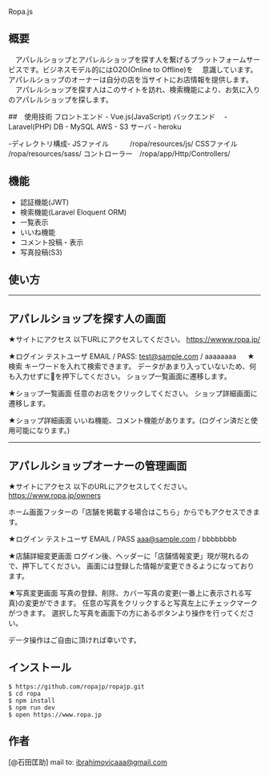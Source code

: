 Ropa.js
 
## 概要
　アパレルショップとアパレルショップを探す人を繋げるプラットフォームサービスです。ビジネスモデル的にはO2O(Online to Offline)を
　意識しています。アパレルショップのオーナーは自分の店を当サイトにお店情報を提供します。
　アパレルショップを探す人はこのサイトを訪れ、検索機能により、お気に入りのアパレルショップを探します。


##　使用技術
 フロントエンド - Vue.js(JavaScript) 
 バックエンド　 - Laravel(PHP) 
 DB           - MySQL 
 AWS          - S3 
 サーバ        - heroku 
 
 -ディレクトリ構成- 
 JSファイル　　　/ropa/resources/js/ 
 CSSファイル　　 /ropa/resources/sass/ 
 コントローラー　/ropa/app/Http/Controllers/ 

## 機能 
- 認証機能(JWT) 
- 検索機能(Laravel Eloquent ORM) 
- 一覧表示 
- いいね機能 
- コメント投稿・表示 
- 写真投稿(S3) 


## 使い方

-----------------------------
 アパレルショップを探す人の画面
-----------------------------
 ★サイトにアクセス 
 以下URLにアクセスしてください。 
 https://wwww.ropa.jp/ 

 ★ログイン 
 テストユーザ 
 EMAIL / PASS: test@sample.com / aaaaaaaa 
　
 ★検索 
 キーワードを入れて検索できます。 
 データがあまり入っていないため、何も入力せずに🔎を押下してください。 
 ショップ一覧画面に遷移します。 
 
 ★ショップ一覧画面 
 任意のお店をクリックしてください。 
 ショップ詳細画面に遷移します。 

 ★ショップ詳細画面 
 いいね機能、コメント機能があります。(ログイン済だと使用可能になります。) 

-----------------------------
 アパレルショップオーナーの管理画面 
-----------------------------
 ★サイトにアクセス 
 以下のURLにアクセスしてください。 
 https://www.ropa.jp/owners 

 ホーム画面フッターの「店舗を掲載する場合はこちら」からでもアクセスできます。 

 ★ログイン 
 テストユーザ 
 EMAIL / PASS aaa@sample.com / bbbbbbbb 

 ★店舗詳細変更画面 
 ログイン後、ヘッダーに「店舗情報変更」現が現れるので、押下してください。 
 画面には登録した情報が変更できるようになっております。 

 ★写真変更画面 
 写真の登録、削除、カバー写真の変更(一番上に表示される写真)の変更ができます。 
 任意の写真をクリックすると写真左上にチェックマークがつきます。 
 選択した写真を画面下の方にあるボタンより操作を行ってください。 

 データ操作はご自由に頂ければ幸いです。 
 

## インストール
 
```
$ https://github.com/ropajp/ropajp.git
$ cd ropa
$ npm install
$ npm run dev
$ open https://www.ropa.jp
```
 
## 作者
 
[@石田匡助]
mail to: ibrahimovicaaa@gmail.com
 
